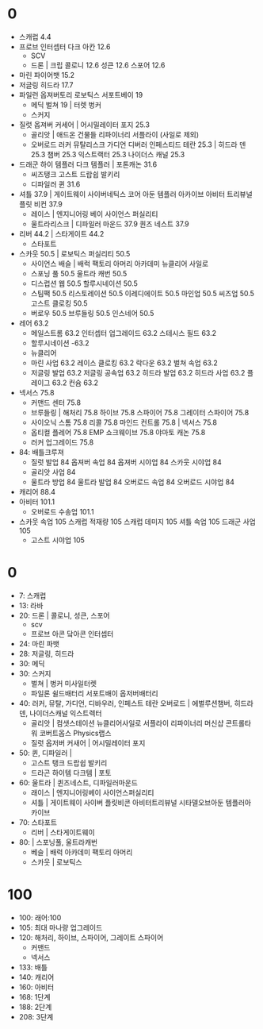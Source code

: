 # 0
* 스캐럽	4.4
* 프로브 인터셉터 다크 아칸	12.6
	* SCV
	* 드론 | 크립 콜로니	12.6 성큰	12.6 스포어	12.6
* 마린 파이어뱃	15.2
* 저글링 히드라 17.7
* 파일런 옵져버토리 로보틱스 서포트베이  19
	* 메딕 벌쳐 19 | 터렛 벙커
	* 스커지
* 질럿 옵져버 커세어	| 어시밀레이터 포지 25.3
	* 골리앗 | 애드온 건물들  리파이너리 서플라이 (사일로 제외)
	* 오버로드 러커 뮤탈리스크 가디언 디버러 인페스티드 테란	25.3 | 히드라 덴	25.3 챔버	25.3 익스트랙터	25.3 나이더스 캐널	25.3
* 드래군 하이 템플러 다크 템플러 | 포톤캐논 	31.6
	* 씨즈탱크 고스트 드랍쉽 발키리
	* 디파일러 퀸	31.6
* 셔틀	37.9 | 게이트웨이 사이버네틱스 코어 아둔 템플러 아카이브 아비터 트리뷰널 플릿 비컨	37.9
	* 레이스 | 엔지니어링 베이 사이언스 퍼실리티
	* 울트라리스크 | 디파일러 마운드	37.9 퀀즈 네스트	37.9
* 리버	44.2 | 스타게이트	44.2
	* 스타포트
* 스카웃	50.5 | 로보틱스 퍼실리티	50.5
	* 사이언스 배슬 |  배럭 팩토리 아머리 아카데미 뉴클리어 사일로
	* 스포닝 풀	50.5 울트라 캐번	50.5
	* 디스럽션 웹	50.5 할루시네이션	50.5
	* 스팀팩	50.5 리스토레이션	50.5 이레디에이트	50.5 마인업	50.5 씨즈업	50.5 고스트 클로킹	50.5
	* 버로우	50.5 브루들링	50.5 인스네어	50.5
* 레어	63.2
	* 메일스트롬	63.2 인터셉터 업그레이드	63.2 스테시스 필드	63.2
	* 할루시네이션	-63.2
	* 뉴클리어
	* 마린 사업	63.2 레이스 클로킹	63.2 락다운	63.2 벌쳐 속업	63.2
	* 저글링 발업	63.2 저글링 공속업	63.2 히드라 발업	63.2 히드라 사업	63.2 플레이그	63.2 컨슘	63.2
* 넥서스	75.8
	* 커맨드 센터 75.8
	* 브루들링 | 해처리	75.8 하이브	75.8 스파이어 75.8 그레이터 스파이어	75.8
	* 사이오닉 스톰	75.8 리콜	75.8 마인드 컨트롤	75.8 | 넥서스	75.8
	* 옵티컬 플레어	75.8 EMP 쇼크웨이브	75.8 야마토 캐논	75.8
	* 러커 업그레이드	75.8
* 84: 배틀크루져
	* 질럿 발업	84 옵져버 속업	84 옵져버 시야업	84 스카웃 시야업	84
	* 골리앗 사업	84
	* 울트라 방업	84 울트라 발업	84 오버로드 속업	84 오버로드 시야업	84
* 캐리어	88.4
* 아비터	101.1
	* 오버로드 수송업	101.1
* 스카웃 속업	105 스캐럽 적재량	105 스캐럽 데미지	105 셔틀 속업	105 드래군 사업	105
	* 고스트 시야업	105


# 0
* 7: 스캐럽
* 13: 라바
* 20: 드론  |  콜로니, 성큰, 스포어
  * scv
  * 프로브 아콘 닼아콘 인터셉터
* 24: 마린 파뱃
* 28: 저글링, 히드라
* 30: 메딕
* 30: 스커지 
  * 벌쳐 | 벙커 미사일터렛
  * 파일론 쉴드배터리 서포트배이 옵저버배터리
* 40: 러커, 뮤탈, 가디언, 디바우러, 인페스트 테란 오버로드 | 에벌루션챔버, 히드라덴, 나이더스캐널 익스트렉터
  * 골리앗 | 컴샛스테이션 뉴클리어사일로 서플라이 리파이너리 머신샵 콘트롤타워 코버트옵스 Physics랩스
  * 질럿 옵저버 커새어 | 어시밀레이터 포지
* 50: 퀸, 디파일러 | 
  * 고스트 탱크 드랍쉽 발키리
  * 드라곤 하이템 다크템 | 포토
* 60: 울트라 | 퀸즈네스트, 디파일러마운드
  * 래이스 | 엔지니어링베이 사이언스퍼실리티
  * 셔틀 | 게이트웨이 사이버 플릿비콘 아비터트리뷰널 시타델오브아둔 템플러아카이브
* 70: 스타포트
  * 리버 | 스타게이트웨이
* 80:  | 스포닝풀, 울트라캐번
  * 베슬 | 배럭 아카데미 팩토리 아머리
  * 스카웃 | 로보틱스

# 100
* 100: 래어:100
* 105: 최대 마나량 업그레이드
* 120: 해처리, 하이브, 스파이어, 그레이트 스파이어
  * 커맨드
  * 넥서스
* 133: 배틀
* 140: 캐리어
* 160: 아비터
* 168: 1단계
* 188: 2단계
* 208: 3단계
